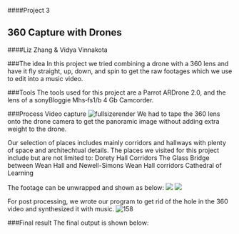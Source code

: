 ####Project 3
## 360 Capture with Drones
####Liz Zhang & Vidya Vinnakota

###The idea
In this project we tried combining a drone with a 360 lens and have it fly straight, up, down, and spin to get the raw footages which we use to edit into a music video.

###Tools
The tools used for this project are a Parrot ARDrone 2.0, and the lens of a sonyBloggie Mhs‑fs1/b 4 Gb Camcorder.

###Process
Video capture
![fullsizerender](https://cloud.githubusercontent.com/assets/11666005/11228648/228450a6-8d5c-11e5-9b27-383b58810b2e.jpg)
We had to tape the 360 lens onto the drone camera to get the panoramic image without adding extra weight to the drone.

Our selection of places includes mainly corridors and hallways with plenty of space and architechtual details.
The places we visited for this project include but are not limited to:
Dorety Hall Corridors
The Glass Bridge between Wean Hall and Newell-Simons
Wean Hall corridors
Cathedral of Learning

The footage can be unwrapped and shown as below:
![](https://cloud.githubusercontent.com/assets/11666005/11229929/6e40cb9e-8d68-11e5-9777-f3eefab1e2e4.png)
![](https://cloud.githubusercontent.com/assets/11666005/11229928/6e409994-8d68-11e5-8f94-f67d02d6bbc8.png)

For post processing, we wrote our program to get rid of the hole in the 360 video and synthesized it with music.
![158](https://cloud.githubusercontent.com/assets/11666005/11230086/a6150f20-8d69-11e5-9f06-e19ac157d94f.jpg)

###Final result
The final output is shown below:



